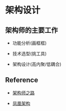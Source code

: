 # 架构设计

## 架构师的主要工作

- 功能分析(画框框)

- 技术选型(挑工具)

- 架构设计(高内聚/低耦合)

## Reference

- [架构师之路](https://www.w3cschool.cn/architectroad/)

- [凤凰架构](http://icyfenix.cn/)